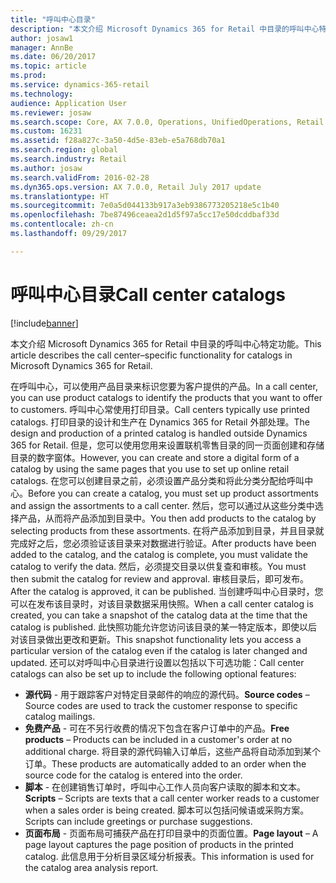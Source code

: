 ```yaml
---
title: "呼叫中心目录"
description: "本文介绍 Microsoft Dynamics 365 for Retail 中目录的呼叫中心特定功能。"
author: josaw1
manager: AnnBe
ms.date: 06/20/2017
ms.topic: article
ms.prod: 
ms.service: dynamics-365-retail
ms.technology: 
audience: Application User
ms.reviewer: josaw
ms.search.scope: Core, AX 7.0.0, Operations, UnifiedOperations, Retail
ms.custom: 16231
ms.assetid: f28a827c-3a50-4d5e-83eb-e5a768db70a1
ms.search.region: global
ms.search.industry: Retail
ms.author: josaw
ms.search.validFrom: 2016-02-28
ms.dyn365.ops.version: AX 7.0.0, Retail July 2017 update
ms.translationtype: HT
ms.sourcegitcommit: 7e0a5d044133b917a3eb9386773205218e5c1b40
ms.openlocfilehash: 7be87496ceaea2d1d5f97a5cc17e50dcddbaf33d
ms.contentlocale: zh-cn
ms.lasthandoff: 09/29/2017

---
```


# <a name="call-center-catalogs"></a><span data-ttu-id="712a5-103">呼叫中心目录</span><span class="sxs-lookup"><span data-stu-id="712a5-103">Call center catalogs</span></span>

[!include[banner](includes/banner.md)]


<span data-ttu-id="712a5-104">本文介绍 Microsoft Dynamics 365 for Retail 中目录的呼叫中心特定功能。</span><span class="sxs-lookup"><span data-stu-id="712a5-104">This article describes the call center–specific functionality for catalogs in Microsoft Dynamics 365 for Retail.</span></span>

<span data-ttu-id="712a5-105">在呼叫中心，可以使用产品目录来标识您要为客户提供的产品。</span><span class="sxs-lookup"><span data-stu-id="712a5-105">In a call center, you can use product catalogs to identify the products that you want to offer to customers.</span></span> <span data-ttu-id="712a5-106">呼叫中心常使用打印目录。</span><span class="sxs-lookup"><span data-stu-id="712a5-106">Call centers typically use printed catalogs.</span></span> <span data-ttu-id="712a5-107">打印目录的设计和生产在 Dynamics 365 for Retail 外部处理。</span><span class="sxs-lookup"><span data-stu-id="712a5-107">The design and production of a printed catalog is handled outside Dynamics 365 for Retail.</span></span> <span data-ttu-id="712a5-108">但是，您可以使用您用来设置联机零售目录的同一页面创建和存储目录的数字窗体。</span><span class="sxs-lookup"><span data-stu-id="712a5-108">However, you can create and store a digital form of a catalog by using the same pages that you use to set up online retail catalogs.</span></span> <span data-ttu-id="712a5-109">在您可以创建目录之前，必须设置产品分类和将此分类分配给呼叫中心。</span><span class="sxs-lookup"><span data-stu-id="712a5-109">Before you can create a catalog, you must set up product assortments and assign the assortments to a call center.</span></span> <span data-ttu-id="712a5-110">然后，您可以通过从这些分类中选择产品，从而将产品添加到目录中。</span><span class="sxs-lookup"><span data-stu-id="712a5-110">You then add products to the catalog by selecting products from these assortments.</span></span> <span data-ttu-id="712a5-111">在将产品添加到目录，并且目录就完成好之后，您必须验证该目录来对数据进行验证。</span><span class="sxs-lookup"><span data-stu-id="712a5-111">After products have been added to the catalog, and the catalog is complete, you must validate the catalog to verify the data.</span></span> <span data-ttu-id="712a5-112">然后，必须提交目录以供复查和审核。</span><span class="sxs-lookup"><span data-stu-id="712a5-112">You must then submit the catalog for review and approval.</span></span> <span data-ttu-id="712a5-113">审核目录后，即可发布。</span><span class="sxs-lookup"><span data-stu-id="712a5-113">After the catalog is approved, it can be published.</span></span> <span data-ttu-id="712a5-114">当创建呼叫中心目录时，您可以在发布该目录时，对该目录数据采用快照。</span><span class="sxs-lookup"><span data-stu-id="712a5-114">When a call center catalog is created, you can take a snapshot of the catalog data at the time that the catalog is published.</span></span> <span data-ttu-id="712a5-115">此快照功能允许您访问该目录的某一特定版本，即使以后对该目录做出更改和更新。</span><span class="sxs-lookup"><span data-stu-id="712a5-115">This snapshot functionality lets you access a particular version of the catalog even if the catalog is later changed and updated.</span></span> <span data-ttu-id="712a5-116">还可以对呼叫中心目录进行设置以包括以下可选功能：</span><span class="sxs-lookup"><span data-stu-id="712a5-116">Call center catalogs can also be set up to include the following optional features:</span></span>

-   <span data-ttu-id="712a5-117">**源代码** - 用于跟踪客户对特定目录邮件的响应的源代码。</span><span class="sxs-lookup"><span data-stu-id="712a5-117">**Source codes** – Source codes are used to track the customer response to specific catalog mailings.</span></span>
-   <span data-ttu-id="712a5-118">**免费产品** - 可在不另行收费的情况下包含在客户订单中的产品。</span><span class="sxs-lookup"><span data-stu-id="712a5-118">**Free products** – Products can be included in a customer's order at no additional charge.</span></span> <span data-ttu-id="712a5-119">将目录的源代码输入订单后，这些产品将自动添加到某个订单。</span><span class="sxs-lookup"><span data-stu-id="712a5-119">These products are automatically added to an order when the source code for the catalog is entered into the order.</span></span>
-   <span data-ttu-id="712a5-120">**脚本** - 在创建销售订单时，呼叫中心工作人员向客户读取的脚本和文本。</span><span class="sxs-lookup"><span data-stu-id="712a5-120">**Scripts** – Scripts are texts that a call center worker reads to a customer when a sales order is being created.</span></span> <span data-ttu-id="712a5-121">脚本可以包括问候语或采购方案。</span><span class="sxs-lookup"><span data-stu-id="712a5-121">Scripts can include greetings or purchase suggestions.</span></span>
-   <span data-ttu-id="712a5-122">**页面布局** - 页面布局可捕获产品在打印目录中的页面位置。</span><span class="sxs-lookup"><span data-stu-id="712a5-122">**Page layout** – A page layout captures the page position of products in the printed catalog.</span></span> <span data-ttu-id="712a5-123">此信息用于分析目录区域分析报表。</span><span class="sxs-lookup"><span data-stu-id="712a5-123">This information is used for the catalog area analysis report.</span></span>





